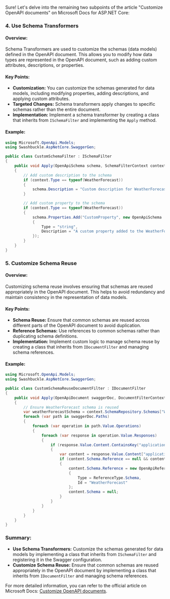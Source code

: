 Sure! Let's delve into the remaining two subpoints of the article "Customize OpenAPI documents" on Microsoft Docs for ASP.NET Core:

### 4. Use Schema Transformers

#### Overview:
Schema Transformers are used to customize the schemas (data models) defined in the OpenAPI document. This allows you to modify how data types are represented in the OpenAPI document, such as adding custom attributes, descriptions, or properties.

#### Key Points:
- **Customization:** You can customize the schemas generated for data models, including modifying properties, adding descriptions, and applying custom attributes.
- **Targeted Changes:** Schema transformers apply changes to specific schemas rather than the entire document.
- **Implementation:** Implement a schema transformer by creating a class that inherits from `ISchemaFilter` and implementing the `Apply` method.

#### Example:
```csharp name=CustomSchemaFilter.cs
using Microsoft.OpenApi.Models;
using Swashbuckle.AspNetCore.SwaggerGen;

public class CustomSchemaFilter : ISchemaFilter
{
    public void Apply(OpenApiSchema schema, SchemaFilterContext context)
    {
        // Add custom description to the schema
        if (context.Type == typeof(WeatherForecast))
        {
            schema.Description = "Custom description for WeatherForecast";
        }

        // Add custom property to the schema
        if (context.Type == typeof(WeatherForecast))
        {
            schema.Properties.Add("CustomProperty", new OpenApiSchema
            {
                Type = "string",
                Description = "A custom property added to the WeatherForecast schema"
            });
        }
    }
}
```

### 5. Customize Schema Reuse

#### Overview:
Customizing schema reuse involves ensuring that schemas are reused appropriately in the OpenAPI document. This helps to avoid redundancy and maintain consistency in the representation of data models.

#### Key Points:
- **Schema Reuse:** Ensure that common schemas are reused across different parts of the OpenAPI document to avoid duplication.
- **Reference Schemas:** Use references to common schemas rather than duplicating schema definitions.
- **Implementation:** Implement custom logic to manage schema reuse by creating a class that inherits from `IDocumentFilter` and managing schema references.

#### Example:
```csharp name=CustomSchemaReuseDocumentFilter.cs
using Microsoft.OpenApi.Models;
using Swashbuckle.AspNetCore.SwaggerGen;

public class CustomSchemaReuseDocumentFilter : IDocumentFilter
{
    public void Apply(OpenApiDocument swaggerDoc, DocumentFilterContext context)
    {
        // Ensure WeatherForecast schema is reused
        var weatherForecastSchema = context.SchemaRepository.Schemas["WeatherForecast"];
        foreach (var path in swaggerDoc.Paths)
        {
            foreach (var operation in path.Value.Operations)
            {
                foreach (var response in operation.Value.Responses)
                {
                    if (response.Value.Content.ContainsKey("application/json"))
                    {
                        var content = response.Value.Content["application/json"];
                        if (content.Schema.Reference == null && content.Schema.Type == "object")
                        {
                            content.Schema.Reference = new OpenApiReference
                            {
                                Type = ReferenceType.Schema,
                                Id = "WeatherForecast"
                            };
                            content.Schema = null;
                        }
                    }
                }
            }
        }
    }
}
```

### Summary:

- **Use Schema Transformers:** Customize the schemas generated for data models by implementing a class that inherits from `ISchemaFilter` and registering it in the Swagger configuration.
- **Customize Schema Reuse:** Ensure that common schemas are reused appropriately in the OpenAPI document by implementing a class that inherits from `IDocumentFilter` and managing schema references.

For more detailed information, you can refer to the official article on Microsoft Docs: [Customize OpenAPI documents](https://docs.microsoft.com/en-us/aspnet/core/fundamentals/minimal-apis/openapi#customize-openapi-documents).